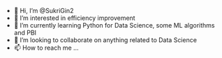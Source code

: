- 👋 Hi, I’m @SukriGin2
- 👀 I’m interested in efficiency improvement
- 🌱 I’m currently learning Python for Data Science, some ML algorithms and PBI
- 💞️ I’m looking to collaborate on anything related to Data Science
- 📫 How to reach me ...

<!---
SukriGin2/SukriGin2 is a ✨ special ✨ repository because its `README.md` (this file) appears on your GitHub profile.
You can click the Preview link to take a look at your changes.
--->
